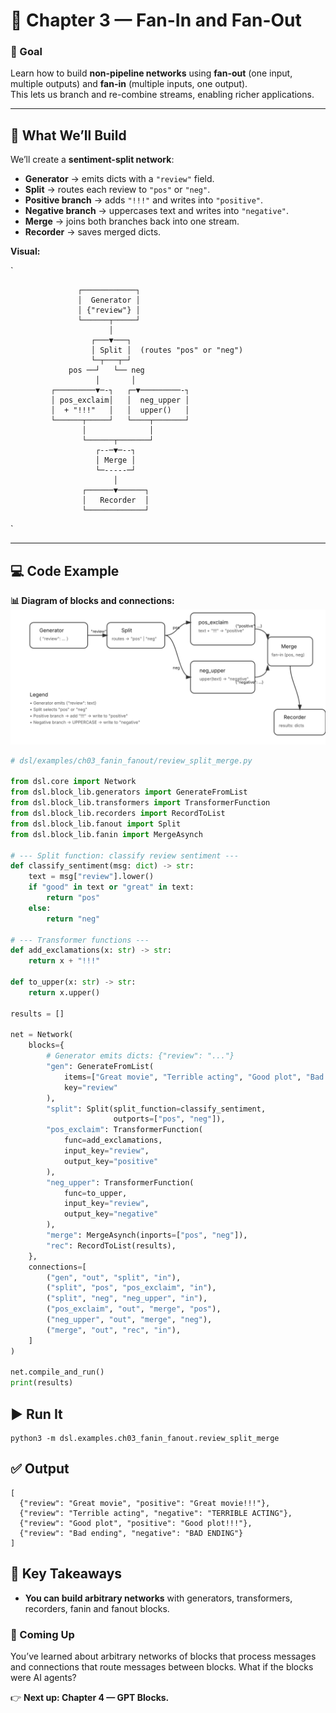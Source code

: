 # 🔀 Chapter 3 — Fan-In and Fan-Out

### 🎯 Goal
Learn how to build **non-pipeline networks** using **fan-out** (one input, multiple outputs) and **fan-in** (multiple inputs, one output).  
This lets us branch and re-combine streams, enabling richer applications.

---

## 📍 What We’ll Build

We’ll create a **sentiment-split network**:

- **Generator** → emits dicts with a `"review"` field.  
- **Split** → routes each review to `"pos"` or `"neg"`.  
- **Positive branch** → adds `"!!!"` and writes into `"positive"`.  
- **Negative branch** → uppercases text and writes into `"negative"`.  
- **Merge** → joins both branches back into one stream.  
- **Recorder** → saves merged dicts.

**Visual:**  

`

                   ┌────────────┐
                   │  Generator │
                   │ {"review"} │
                   └──────┬─────┘
                          │
                      ┌───▼───┐
                      │ Split │  (routes "pos" or "neg")
                      └─┬───┬─┘
                 pos ──┘   └── neg
                       │       │
             ┌─────────▼─-┐   ┌─▼─────────-┐
             │ pos_exclaim│   │  neg_upper │
             │  + "!!!"   │   │  upper()   │
             └──────┬─────┘   └────┬───────┘
                    │              │
                    └──────┬───────┘
                       ┌--─▼─--┐
                       │ Merge │
                       └─-----─┘
                           │
                    ┌──────▼──────┐
                    │   Recorder  │
                    └─────────────┘
`


---

## 💻 Code Example

**📊 Diagram of blocks and connections:**  
![Fan-In Fan-Out Network](diagram_1.svg)

```python
# dsl/examples/ch03_fanin_fanout/review_split_merge.py

from dsl.core import Network
from dsl.block_lib.generators import GenerateFromList
from dsl.block_lib.transformers import TransformerFunction
from dsl.block_lib.recorders import RecordToList
from dsl.block_lib.fanout import Split
from dsl.block_lib.fanin import MergeAsynch

# --- Split function: classify review sentiment ---
def classify_sentiment(msg: dict) -> str:
    text = msg["review"].lower()
    if "good" in text or "great" in text:
        return "pos"
    else:
        return "neg"

# --- Transformer functions ---
def add_exclamations(x: str) -> str:
    return x + "!!!"

def to_upper(x: str) -> str:
    return x.upper()

results = []

net = Network(
    blocks={
        # Generator emits dicts: {"review": "..."}
        "gen": GenerateFromList(
            items=["Great movie", "Terrible acting", "Good plot", "Bad ending"],
            key="review"
        ),
        "split": Split(split_function=classify_sentiment,
                       outports=["pos", "neg"]),
        "pos_exclaim": TransformerFunction(
            func=add_exclamations,
            input_key="review",
            output_key="positive"
        ),
        "neg_upper": TransformerFunction(
            func=to_upper,
            input_key="review",
            output_key="negative"
        ),
        "merge": MergeAsynch(inports=["pos", "neg"]),
        "rec": RecordToList(results),
    },
    connections=[
        ("gen", "out", "split", "in"),
        ("split", "pos", "pos_exclaim", "in"),
        ("split", "neg", "neg_upper", "in"),
        ("pos_exclaim", "out", "merge", "pos"),
        ("neg_upper", "out", "merge", "neg"),
        ("merge", "out", "rec", "in"),
    ]
)

net.compile_and_run()
print(results)
```

## ▶️ Run It

```
python3 -m dsl.examples.ch03_fanin_fanout.review_split_merge
```

## ✅ Output

```
[
  {"review": "Great movie", "positive": "Great movie!!!"},
  {"review": "Terrible acting", "negative": "TERRIBLE ACTING"},
  {"review": "Good plot", "positive": "Good plot!!!"},
  {"review": "Bad ending", "negative": "BAD ENDING"}
]
```

## 🧠 Key Takeaways

- **You can build arbitrary networks** with generators, transformers, recorders, fanin and fanout blocks.

### 🚀 Coming Up

You’ve learned about arbitrary networks of blocks that process messages and connections that route messages between blocks.
What if the blocks were AI agents? 

👉 **Next up: Chapter 4 — GPT Blocks.**
